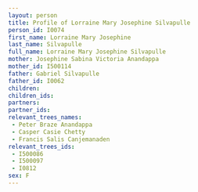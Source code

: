 ```yaml
---
layout: person
title: Profile of Lorraine Mary Josephine Silvapulle
person_id: I0074
first_name: Lorraine Mary Josephine
last_name: Silvapulle
full_name: Lorraine Mary Josephine Silvapulle
mother: Josephine Sabina Victoria Anandappa
mother_id: I500114
father: Gabriel Silvapulle
father_id: I0062
children:
children_ids:
partners:
partner_ids:
relevant_trees_names:
 - Peter Braze Anandappa
 - Casper Casie Chetty
 - Francis Salis Canjemanaden
relevant_trees_ids:
 - I500086
 - I500097
 - I0812
sex: F
---
```


